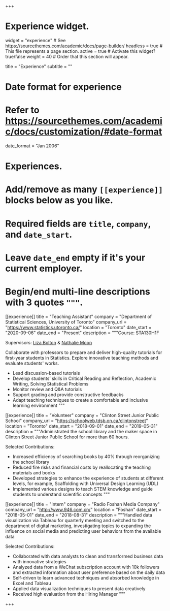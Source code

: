 +++
# Experience widget.
widget = "experience"  # See https://sourcethemes.com/academic/docs/page-builder/
headless = true  # This file represents a page section.
active = true  # Activate this widget? true/false
weight = 40  # Order that this section will appear.

title = "Experience"
subtitle = ""

# Date format for experience
#   Refer to https://sourcethemes.com/academic/docs/customization/#date-format
date_format = "Jan 2006"

# Experiences.
#   Add/remove as many `[[experience]]` blocks below as you like.
#   Required fields are `title`, `company`, and `date_start`.
#   Leave `date_end` empty if it's your current employer.
#   Begin/end multi-line descriptions with 3 quotes `"""`.

[[experience]]
title = "Teaching Assistant"
  company = "Department of Statistical Sciences, University of Toronto"
  company_url = "https://www.statistics.utoronto.ca/"
  location = "Toronto"
  date_start = "2020-09-06"
  date_end = "Present"
  description = """Course: STA130H1F
  
  Supervisors: [Liza Bolton](https://www.statistics.utoronto.ca/people/directories/all-faculty/liza-bolton) & [Nathalie Moon](https://www.statistics.utoronto.ca/people/directories/all-faculty/nathalie-moon)

  Collaborate with professors to prepare and deliver high-quality tutorials for first-year students in Statistics. Explore innovative teaching methods and evaluate students' works.

  * Lead discussion-based tutorials
  * Develop students’ skills in Critical Reading and Reflection, Academic Writing, Solving Statistical Problems
  * Monitor review and Q&A tutorials
  * Support grading and provide constructive feedbacks
  * Adapt teaching techniques to create a comfortable and inclusive learning environment
  """

[[experience]]
  title = "Volunteer"
  company = "Clinton Street Junior Public School"
  company_url = "https://schoolweb.tdsb.on.ca/clintonstreet"
  location = "Toronto"
  date_start = "2018-09-01"
  date_end = "2019-05-31"
  description = """Administrated the school library and the maker space in Clinton Street Junior Public School for more than 60 hours.
  
  Selected Contributions:
  
  * Increased efficiency of searching books by 40% through reorganizing the school library
  * Reduced fire risks and financial costs by reallocating the teaching materials and books
  * Developed strategies to enhance the experience of students at different levels, for example, Scaffolding with Universal Design Learning (UDL)
  * Implemented various designs to teach STEM knowledge and guide students to understand scientific concepts
  """

[[experience]]
title = "Intern"
  company = "Radio Foshan Media Company"
  company_url = "http://www.946.com.cn/"
  location = "Foshan"
  date_start = "2018-05-01"
  date_end = "2018-08-31"
  description = """Handled data visualization via Tableau for quarterly meeting and switched to the department of digital marketing, investigating topics to expanding the influence on social media and predicting user behaviors from the available data
  
  Selected Contributions:
  
  * Collaborated with data analysts to clean and transformed business data with innovative strategies
  * Analyzed data from a WeChat subscription account with 10k followers and extracted information about user preference based on the daily data
  * Self-driven to learn advanced techniques and absorbed knowledge in Excel and Tableau
  * Applied data visualization techniques to present data creatively
  * Received high evaluation from the Hiring Manager
  """
  


+++
